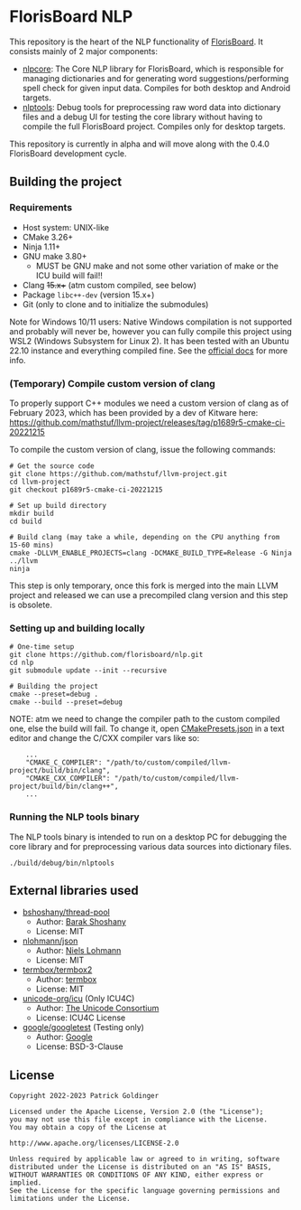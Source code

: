 # FlorisBoard NLP

This repository is the heart of the NLP functionality of [FlorisBoard](https://github.com/florisboard/florisboard). It
consists mainly of 2 major components:

- [nlpcore](nlpcore): The Core NLP library for FlorisBoard, which is responsible for managing dictionaries and for
  generating word suggestions/performing spell check for given input data. Compiles for both desktop and Android
  targets.
- [nlptools](nlptools): Debug tools for preprocessing raw word data into dictionary files and a debug UI for testing the
  core library without having to compile the full FlorisBoard project. Compiles only for desktop targets.

This repository is currently in alpha and will move along with the 0.4.0 FlorisBoard development cycle.

## Building the project

### Requirements

- Host system: UNIX-like
- CMake 3.26+
- Ninja 1.11+
- GNU make 3.80+
    - MUST be GNU make and not some other variation of make or the ICU build will fail!!
- Clang ~~15.x+~~ (atm custom compiled, see below)
- Package `libc++-dev` (version 15.x+)
- Git (only to clone and to initialize the submodules)

Note for Windows 10/11 users: Native Windows compilation is not supported and probably will never be, however you can
fully compile this project using WSL2 (Windows Subsystem for Linux 2). It has been tested with an Ubuntu 22.10 instance
and everything compiled fine. See the [official docs](https://learn.microsoft.com/en-us/windows/wsl/) for more info.

### (Temporary) Compile custom version of clang

To properly support C++ modules we need a custom version of clang as of February 2023, which has been provided by a dev
of Kitware here: https://github.com/mathstuf/llvm-project/releases/tag/p1689r5-cmake-ci-20221215

To compile the custom version of clang, issue the following commands:

```shell
# Get the source code
git clone https://github.com/mathstuf/llvm-project.git
cd llvm-project
git checkout p1689r5-cmake-ci-20221215

# Set up build directory
mkdir build
cd build

# Build clang (may take a while, depending on the CPU anything from 15-60 mins)
cmake -DLLVM_ENABLE_PROJECTS=clang -DCMAKE_BUILD_TYPE=Release -G Ninja ../llvm
ninja
```

This step is only temporary, once this fork is merged into the main LLVM project and released we can use a precompiled
clang version and this step is obsolete.

### Setting up and building locally

```shell
# One-time setup
git clone https://github.com/florisboard/nlp.git
cd nlp
git submodule update --init --recursive

# Building the project
cmake --preset=debug .
cmake --build --preset=debug
```

NOTE: atm we need to change the compiler path to the custom compiled one, else the build will fail. To change it, open
[CMakePresets.json](CMakePresets.json) in a text editor and change the C/CXX compiler vars like so:

```
    ...
    "CMAKE_C_COMPILER": "/path/to/custom/compiled/llvm-project/build/bin/clang",
    "CMAKE_CXX_COMPILER": "/path/to/custom/compiled/llvm-project/build/bin/clang++",
    ...
```

### Running the NLP tools binary

The NLP tools binary is intended to run on a desktop PC for debugging the core library and for preprocessing various
data sources into dictionary files.

```shell
./build/debug/bin/nlptools
```

## External libraries used

- [bshoshany/thread-pool](https://github.com/bshoshany/thread-pool)
    - Author: [Barak Shoshany](https://github.com/bshoshany)
    - License: MIT
- [nlohmann/json](https://github.com/nlohmann/json)
    - Author: [Niels Lohmann](https://github.com/nlohmann)
    - License: MIT
- [termbox/termbox2](https://github.com/termbox/termbox2)
    - Author: [termbox](https://github.com/termbox)
    - License: MIT
- [unicode-org/icu](https://github.com/unicode-org/icu) (Only ICU4C)
    - Author: [The Unicode Consortium](https://github.com/unicode-org)
    - License: ICU4C License
- [google/googletest](https://github.com/google/googletest) (Testing only)
    - Author: [Google](https://github.com/google)
    - License: BSD-3-Clause

## License

```
Copyright 2022-2023 Patrick Goldinger

Licensed under the Apache License, Version 2.0 (the "License");
you may not use this file except in compliance with the License.
You may obtain a copy of the License at

http://www.apache.org/licenses/LICENSE-2.0

Unless required by applicable law or agreed to in writing, software
distributed under the License is distributed on an "AS IS" BASIS,
WITHOUT WARRANTIES OR CONDITIONS OF ANY KIND, either express or implied.
See the License for the specific language governing permissions and
limitations under the License.
```
